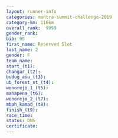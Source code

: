 ```yaml
---
layout: runner-info 
categories: mantra-summit-challenge-2019 
category-km: 116km 
overall_rank:  9999
gender_rank: 
bib: 95
first_name: Reserved Slot
last_name: 2
gender: F
team_name: 
start_(t1): 
changar_(t2): 
budug_asu_(t3): 
ub_forest_st_(t4): 
wonorejo_1_(t5): 
mahapena_(t6): 
wonorejo_2_(t7): 
mbah_kamad_(t8): 
finish_(t9): 
race_time: 
status: DNS
certificate: 
---
```

